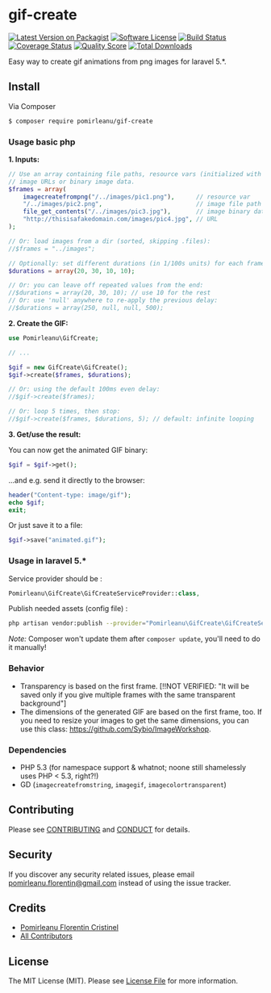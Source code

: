 # gif-create

[![Latest Version on Packagist][ico-version]][link-packagist]
[![Software License][ico-license]](LICENSE.md)
[![Build Status][ico-travis]][link-travis]
[![Coverage Status][ico-scrutinizer]][link-scrutinizer]
[![Quality Score][ico-code-quality]][link-code-quality]
[![Total Downloads][ico-downloads]][link-downloads]


Easy way to create gif animations from png images for laravel 5.*.

## Install

Via Composer

``` bash
$ composer require pomirleanu/gif-create
```

### Usage basic php

**1. Inputs:**

```php
// Use an array containing file paths, resource vars (initialized with imagecreatefromXXX), 
// image URLs or binary image data.
$frames = array(
    imagecreatefrompng("/../images/pic1.png"),      // resource var
    "/../images/pic2.png",                          // image file path
    file_get_contents("/../images/pic3.jpg"),       // image binary data
    "http://thisisafakedomain.com/images/pic4.jpg", // URL
);

// Or: load images from a dir (sorted, skipping .files):
//$frames = "../images";

// Optionally: set different durations (in 1/100s units) for each frame
$durations = array(20, 30, 10, 10);

// Or: you can leave off repeated values from the end:
//$durations = array(20, 30, 10); // use 10 for the rest
// Or: use 'null' anywhere to re-apply the previous delay:
//$durations = array(250, null, null, 500);
```

**2. Create the GIF:**

``` php
use Pomirleanu\GifCreate;

// ...

$gif = new GifCreate\GifCreate();
$gif->create($frames, $durations);

// Or: using the default 100ms even delay:
//$gif->create($frames);

// Or: loop 5 times, then stop:
//$gif->create($frames, $durations, 5); // default: infinite looping
```

**3. Get/use the result:**

You can now get the animated GIF binary:

```php
$gif = $gif->get();
```

...and e.g. send it directly to the browser:

```php
header("Content-type: image/gif");
echo $gif;
exit;
```

Or just save it to a file:

```php
$gif->save("animated.gif");
```


### Usage in laravel 5.*
Service provider should be :

```php
Pomirleanu\GifCreate\GifCreateServiceProvider::class,
```
Publish needed assets (config file) :

```bash
php artisan vendor:publish --provider="Pomirleanu\GifCreate\GifCreateServiceProvider"
```
*Note:* Composer won't update them after `composer update`, you'll need to do it manually!



### Behavior

- Transparency is based on the first frame. [!!NOT VERIFIED: "It will be saved only if you give multiple frames with the same transparent background"]
- The dimensions of the generated GIF are based on the first frame, too. If you need to resize your images to get the same dimensions, you can use this class: https://github.com/Sybio/ImageWorkshop.


### Dependencies

* PHP 5.3 (for namespace support & whatnot; noone still shamelessly uses PHP < 5.3, right?!)
* GD (`imagecreatefromstring`, `imagegif`, `imagecolortransparent`)

## Contributing

Please see [CONTRIBUTING](CONTRIBUTING.md) and [CONDUCT](CONDUCT.md) for details.

## Security

If you discover any security related issues, please email pomirleanu.florentin@gmail.com instead of using the issue tracker.

## Credits

- [Pomirleanu Florentin Cristinel][link-author]
- [All Contributors][link-contributors]

## License

The MIT License (MIT). Please see [License File](LICENSE.md) for more information.

[ico-version]: https://img.shields.io/packagist/v/pomirleanu/gif-create.svg?style=flat-square
[ico-license]: https://img.shields.io/badge/license-MIT-brightgreen.svg?style=flat-square
[ico-travis]: https://img.shields.io/travis/pomirleanu/gif-create/master.svg?style=flat-square
[ico-scrutinizer]: https://img.shields.io/scrutinizer/coverage/g/pomirleanu/gif-create.svg?style=flat-square
[ico-code-quality]: https://img.shields.io/scrutinizer/g/pomirleanu/gif-create.svg?style=flat-square
[ico-downloads]: https://img.shields.io/packagist/dt/pomirleanu/gif-create.svg?style=flat-square

[link-packagist]: https://packagist.org/packages/pomirleanu/gif-create
[link-travis]: https://travis-ci.org/pomirleanu/gif-create
[link-scrutinizer]: https://scrutinizer-ci.com/g/pomirleanu/gif-create/code-structure
[link-code-quality]: https://scrutinizer-ci.com/g/pomirleanu/gif-create
[link-downloads]: https://packagist.org/packages/pomirleanu/gif-create
[link-author]: https://github.com/pomirleanu
[link-contributors]: ../../contributors
